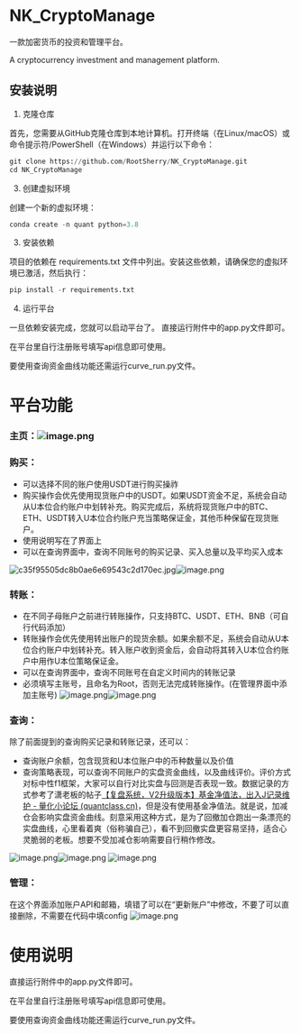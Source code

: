 # NK_CryptoManage
一款加密货币的投资和管理平台。

A cryptocurrency investment and management platform.
## 安装说明

1. 克隆仓库


首先，您需要从GitHub克隆仓库到本地计算机。打开终端（在Linux/macOS）或命令提示符/PowerShell（在Windows）并运行以下命令：

```python
git clone https://github.com/RootSherry/NK_CryptoManage.git
cd NK_CryptoManage
```

3. 创建虚拟环境

   
创建一个新的虚拟环境：
```python
conda create -n quant python=3.8
```

3. 安装依赖

   
项目的依赖在 requirements.txt 文件中列出。安装这些依赖，请确保您的虚拟环境已激活，然后执行：
```python
pip install -r requirements.txt
```
4. 运行平台


一旦依赖安装完成，您就可以启动平台了。
直接运行附件中的app.py文件即可。

在平台里自行注册账号填写api信息即可使用。

要使用查询资金曲线功能还需运行curve_run.py文件。
# 平台功能

### **主页：**![image.png](https://bbs-quantclass-cn-1253788117.file.myqcloud.com/public/attachments/2024/01/26/DaY0O4fUnGk7hQeiBDiw7aoOOdlLaq4CI1C1e83f.png?imageMogr2/thumbnail/500x500 "219024")

### 购买：

- 可以选择不同的账户使用USDT进行购买操祚
- 购买操作会优先使用现货账户中的USDT。如果USDT资金不足，系统会自动从U本位合约账户中划转补充。购买完成后，系统将现货账户中的BTC、ETH、USDT转入U本位合约账户充当策略保证金，其他币种保留在现货账户。
- 使用说明写在了界面上
- 可以在查询界面中，查询不同账号的购买记录、买入总量以及平均买入成本

![c35f95505dc8b0ae6e69543c2d170ec.jpg](https://bbs-quantclass-cn-1253788117.file.myqcloud.com/public/attachments/2024/01/26/ku7klsv8RrtdXsqoqsa26PGfd5D4UlyxK0wds8tT.jpg?imageMogr2/thumbnail/500x500 "219025")![image.png](https://bbs-quantclass-cn-1253788117.file.myqcloud.com/public/attachments/2024/01/26/EnJuS74FAXBUsFrpPLGoJHZuaohg7GSd4bRJ6JmR.png?imageMogr2/thumbnail/500x500 "219026")

### 转账：

- 在不同子母账户之前进行转账操作，只支持BTC、USDT、ETH、BNB（可自行代码添加）
- 转账操作会优先使用转出账户的现货余额。如果余额不足，系统会自动从U本位合约账户中划转补充。转入账户收到资金后，会自动将其转入U本位合约账户中用作U本位策略保证金。
- 可以在查询界面中，查询不同账号在自定义时间内的转账记录
- 必须填写主账号，且命名为Root，否则无法完成转账操作。(在管理界面中添加主账号)
  ![image.png](https://bbs-quantclass-cn-1253788117.file.myqcloud.com/public/attachments/2024/01/26/GmsQ01xXjN9D6e7arIGP8la8boDuEVeyMfI34U92.png?imageMogr2/thumbnail/500x500 "219028")![image.png](https://bbs-quantclass-cn-1253788117.file.myqcloud.com/public/attachments/2024/01/26/iUtfNi5Pf1afP95F2OCFZqmZfE96vx4IQm75Rge9.png?imageMogr2/thumbnail/500x500 "219029")

### 查询：

除了前面提到的查询购买记录和转账记录，还可以：

- 查询账户余额，包含现货和U本位账户中的币种数量以及价值
- 查询策略表现，可以查询不同账户的实盘资金曲线，以及曲线评价。评价方式对标中性f1框架，大家可以自行对比实盘与回测是否表现一致。数据记录的方式参考了潇老板的帖子[【复盘系统，V2升级版本】基金净值法，出入J记录维护 - 量化小论坛 (quantclass.cn)](https://bbs.quantclass.cn/thread/25619)，但是没有使用基金净值法。就是说，加减仓会影响实盘资金曲线。刻意采用这种方式，是为了回撤加仓跑出一条漂亮的实盘曲线，心里看着爽（俗称骗自己），看不到回撤实盘更容易坚持，适合心灵脆弱的老板。想要不受加减仓影响需要自行稍作修改。

![image.png](https://bbs-quantclass-cn-1253788117.file.myqcloud.com/public/attachments/2024/01/26/AzSn3QbbAZ5HdxPjvrG9JjBEnYSpXjIw7XzRnd26.png?imageMogr2/thumbnail/500x500 "219030")![image.png](https://bbs-quantclass-cn-1253788117.file.myqcloud.com/public/attachments/2024/01/26/bdd9ise1ezReYPcE0BpGyLMZoy7BLzXsY1kfuDjA.png?imageMogr2/thumbnail/500x500 "219031")
![image.png](https://bbs-quantclass-cn-1253788117.file.myqcloud.com/public/attachments/2024/01/26/95yOsBVVX8j4fGqyxejhfqfWiYrnu8H072xVBJix.png?imageMogr2/thumbnail/500x500 "219032")

### 管理：

在这个界面添加账户API和邮箱，填错了可以在“更新账户”中修改，不要了可以直接删除，不需要在代码中填config
![image.png](https://bbs-quantclass-cn-1253788117.file.myqcloud.com/public/attachments/2024/01/26/5YZRx0KhYKgb49P15nh3JWOc1prv7JBqhra8dsEw.png?imageMogr2/thumbnail/500x500 "219034")

# 使用说明

直接运行附件中的app.py文件即可。

在平台里自行注册账号填写api信息即可使用。

要使用查询资金曲线功能还需运行curve_run.py文件。
